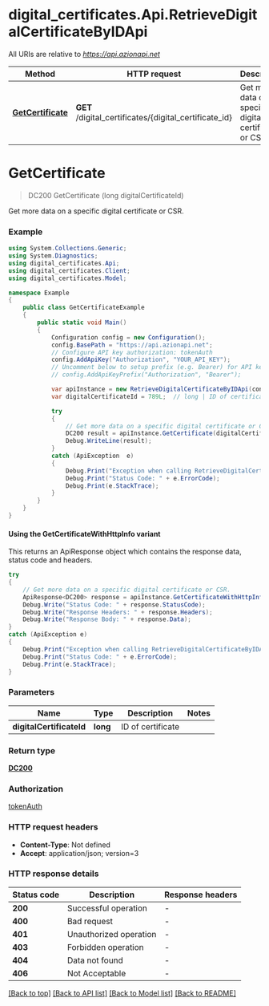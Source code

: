 # digital_certificates.Api.RetrieveDigitalCertificateByIDApi

All URIs are relative to *https://api.azionapi.net*

| Method | HTTP request | Description |
|--------|--------------|-------------|
| [**GetCertificate**](RetrieveDigitalCertificateByIDApi.md#getcertificate) | **GET** /digital_certificates/{digital_certificate_id} | Get more data on a specific digital certificate or CSR. |

<a id="getcertificate"></a>
# **GetCertificate**
> DC200 GetCertificate (long digitalCertificateId)

Get more data on a specific digital certificate or CSR.

### Example
```csharp
using System.Collections.Generic;
using System.Diagnostics;
using digital_certificates.Api;
using digital_certificates.Client;
using digital_certificates.Model;

namespace Example
{
    public class GetCertificateExample
    {
        public static void Main()
        {
            Configuration config = new Configuration();
            config.BasePath = "https://api.azionapi.net";
            // Configure API key authorization: tokenAuth
            config.AddApiKey("Authorization", "YOUR_API_KEY");
            // Uncomment below to setup prefix (e.g. Bearer) for API key, if needed
            // config.AddApiKeyPrefix("Authorization", "Bearer");

            var apiInstance = new RetrieveDigitalCertificateByIDApi(config);
            var digitalCertificateId = 789L;  // long | ID of certificate

            try
            {
                // Get more data on a specific digital certificate or CSR.
                DC200 result = apiInstance.GetCertificate(digitalCertificateId);
                Debug.WriteLine(result);
            }
            catch (ApiException  e)
            {
                Debug.Print("Exception when calling RetrieveDigitalCertificateByIDApi.GetCertificate: " + e.Message);
                Debug.Print("Status Code: " + e.ErrorCode);
                Debug.Print(e.StackTrace);
            }
        }
    }
}
```

#### Using the GetCertificateWithHttpInfo variant
This returns an ApiResponse object which contains the response data, status code and headers.

```csharp
try
{
    // Get more data on a specific digital certificate or CSR.
    ApiResponse<DC200> response = apiInstance.GetCertificateWithHttpInfo(digitalCertificateId);
    Debug.Write("Status Code: " + response.StatusCode);
    Debug.Write("Response Headers: " + response.Headers);
    Debug.Write("Response Body: " + response.Data);
}
catch (ApiException e)
{
    Debug.Print("Exception when calling RetrieveDigitalCertificateByIDApi.GetCertificateWithHttpInfo: " + e.Message);
    Debug.Print("Status Code: " + e.ErrorCode);
    Debug.Print(e.StackTrace);
}
```

### Parameters

| Name | Type | Description | Notes |
|------|------|-------------|-------|
| **digitalCertificateId** | **long** | ID of certificate |  |

### Return type

[**DC200**](DC200.md)

### Authorization

[tokenAuth](../README.md#tokenAuth)

### HTTP request headers

 - **Content-Type**: Not defined
 - **Accept**: application/json; version=3


### HTTP response details
| Status code | Description | Response headers |
|-------------|-------------|------------------|
| **200** | Successful operation |  -  |
| **400** | Bad request |  -  |
| **401** | Unauthorized operation |  -  |
| **403** | Forbidden operation |  -  |
| **404** | Data not found |  -  |
| **406** | Not Acceptable |  -  |

[[Back to top]](#) [[Back to API list]](../README.md#documentation-for-api-endpoints) [[Back to Model list]](../README.md#documentation-for-models) [[Back to README]](../README.md)

